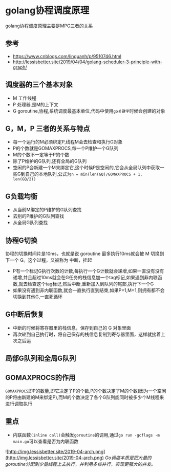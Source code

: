 # golang协程调度原理
golang协程调度原理主要是MPG三者的关系

## 参考
- https://www.cnblogs.com/linguanh/p/9510746.html
- http://lessisbetter.site/2019/04/04/golang-scheduler-3-principle-with-graph/

## 调度器的三个基本对象
- M 工作线程
- P 处理器,是M的上下文
- G goroutine,协程,系统调度最基本单位,代码中使用`go关键字`时候会创建的对象

## G，M，P 三者的关系与特点
- 每一个运行的M必须绑定P,线程M会去检查和执行G对象
- P的个数就是GOMAXPROCS,每一个P维护一个G队列
- M的个数不一定等于P的个数
- 除了P维护的G队列,还有全局的G队列
- 空闲的P会新建一个M来绑定它,这个时候P是空闲的,它会从全局队列中获取一些G到自己的本地队列,公式为`n = min(len(GQ)/GOMAXPROCS + 1, len(GQ/2))`

## G负载均衡
- 从当前M绑定的P维护的G队列查找
- 去别的P维护的G队列查找
- 从全局G队列查找

## 协程G切换
协程的切换时间片是10ms，也就是说 goroutine 最多执行10ms就会被 M 切换到下一个 G。这个过程，又被称为 中断，挂起
- P有一个标记G执行次数的计数,每执行一个G计数就会递增,如果一直没有没有递增,并且超过10ms就会在G任务的栈信息加一个tag标记,如果遇到非内联函数,就去检查这个tag标记,然后中断,重新加入到队列的尾部,执行下一个G
- 如果没有遇到非内联函数,就会一直执行直到结束,如果P=1,M=1,则拥有都不会切换到其他G,一直死循环

## G中断后恢复
- 中断的时候将寄存器里的栈信息，保存到自己的 G 对象里面
- 再次轮到自己执行时，将自己保存的栈信息复制到寄存器里面，这样就接着上次之后运

## 局部G队列和全局G队列

## GOMAXPROCS的作用
`GOMAXPROCS`即P的数量,即它决定了P的个数,P的个数决定了M的个数(因为一个空闲的P将由新建的M来绑定P),而M的个数决定了各个G队列能同时被多少个M线程来进行调取执行

## 重点
- 内联函数`(inline call)`会触发`goroutine`的调用,通过`go run -gcflags -m main.go`可以查看是否为内联函数 

![http://img.lessisbetter.site/2019-04-arch.png](http://img.lessisbetter.site/2019-04-arch.png)
*Go调度本质是把大量的goroutine分配到少量线程上去执行，并利用多核并行，实现更强大的并发。*